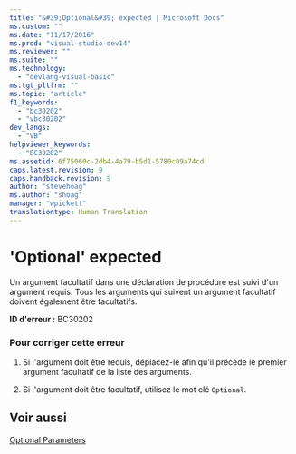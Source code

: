 ```yaml
---
title: "&#39;Optional&#39; expected | Microsoft Docs"
ms.custom: ""
ms.date: "11/17/2016"
ms.prod: "visual-studio-dev14"
ms.reviewer: ""
ms.suite: ""
ms.technology: 
  - "devlang-visual-basic"
ms.tgt_pltfrm: ""
ms.topic: "article"
f1_keywords: 
  - "bc30202"
  - "vbc30202"
dev_langs: 
  - "VB"
helpviewer_keywords: 
  - "BC30202"
ms.assetid: 6f75060c-2db4-4a79-b5d1-5780c09a74cd
caps.latest.revision: 9
caps.handback.revision: 9
author: "stevehoag"
ms.author: "shoag"
manager: "wpickett"
translationtype: Human Translation
---
```

# &#39;Optional&#39; expected
Un argument facultatif dans une déclaration de procédure est suivi d'un argument requis.  Tous les arguments qui suivent un argument facultatif doivent également être facultatifs.  
  
 **ID d'erreur :** BC30202  
  
### Pour corriger cette erreur  
  
1.  Si l'argument doit être requis, déplacez\-le afin qu'il précède le premier argument facultatif de la liste des arguments.  
  
2.  Si l'argument doit être facultatif, utilisez le mot clé `Optional`.  
  
## Voir aussi  
 [Optional Parameters](../../../visual-basic/programming-guide/language-features/procedures/optional-parameters.md)